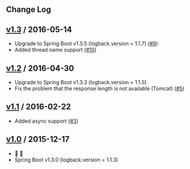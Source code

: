 Change Log
----------

## [v1.3] / 2016-05-14

* Upgrade to Spring Boot v1.3.5 (logback.version = 1.1.7) ([#9])
* Added thread name support ([#10])

[v1.3]: https://github.com/akihyro/spring-boot-ext-logback-access/releases/tag/v1.3
[#9]: https://github.com/akihyro/spring-boot-ext-logback-access/pull/9
[#10]: https://github.com/akihyro/spring-boot-ext-logback-access/pull/10

## [v1.2] / 2016-04-30

* Upgrade to Spring Boot v1.3.3 (logback.version = 1.1.5)
* Fix the problem that the response length is not available (Tomcat) ([#5])

[v1.2]: https://github.com/akihyro/spring-boot-ext-logback-access/releases/tag/v1.2
[#5]: https://github.com/akihyro/spring-boot-ext-logback-access/pull/5

## [v1.1] / 2016-02-22

* Added async support ([#3])

[v1.1]: https://github.com/akihyro/spring-boot-ext-logback-access/releases/tag/v1.1
[#3]: https://github.com/akihyro/spring-boot-ext-logback-access/pull/3

## [v1.0] / 2015-12-17

* :tada: :birthday:
* Spring Boot v1.3.0 (logback.version = 1.1.3)

[v1.0]: https://github.com/akihyro/spring-boot-ext-logback-access/releases/tag/v1.0
